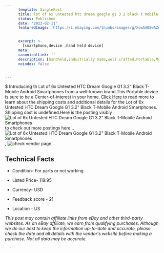 ```yaml
---
      template: SinglePost
      title: lot of 6x untested htc dream google g1 3 2 black t mobile android smartphones
      status: Published
      date: '2023-02-11'
      featuredImage: 'https://i.ebayimg.com/thumbs/images/g/XowAAOSwAZdjgqxt/s-l225.jpg'
       

      excerpt: >-
        [smartphone,device ,hand held device]
      meta:
      canonicalLink: ''
      description: [handheld,industrially made,well crafted,Portable,Mobile,Compact,Convenient,Lightweight,Maneuverable,Man-portable,Miniature,Carriable,Hand-held,Light,Holdable,Transportable,Mobile device,Pocket-sized,On-the-go,Wireless,Cordless,Compact size,Convenient size, smartphone,device ,hand held device]
      noindex: false
      

---
```

$
      Introducing th Lot of 6x Untested HTC Dream Google G1 3.2" Black T-Mobile Android Smartphones from a well-known brand.This Portable device  is sure to be a Center-of-interest in your home. [Click Here](https://www.ebay.com/itm/304717535179?hash=item46f29497cb%3Ag%3AXowAAOSwAZdjgqxt&mkevt=1&mkcid=1&mkrid=711-53200-19255-0&campid=%253CePNCampaignId%253E&customid=%253CreferenceId%253E&toolid=10049) to read more to learn about the shipping costs and additional details for the Lot of 6x Untested HTC Dream Google G1 3.2" Black T-Mobile Android Smartphones. Shipping cost is undefined.Here is the posting visibly ![Lot of 6x Untested HTC Dream Google G1 3.2" Black T-Mobile Android Smartphones](https://i.ebayimg.com/thumbs/images/g/XowAAOSwAZdjgqxt/s-l225.jpg) to check out more postings here... ![Lot of 6x Untested HTC Dream Google G1 3.2" Black T-Mobile Android Smartphones](https://i.ebayimg.com/images/g/XowAAOSwAZdjgqxt/s-l1600.jpg), ![check vendor page](https://origin-galleryplus.ebayimg.com/ws/web/304717535179_2_0_1/225x225.jpg,https://origin-galleryplus.ebayimg.com/ws/web/304717535179_3_0_1/225x225.jpg)'

      

 ## Technical Facts 



     
      

 - Condition- For parts or not working 


      

 - Listed Price- 119.95 


      

 - Currency- USD 


      

 - Feedback score - 21 


      

 - Location - US 


      
      

 *_This post may contain affiliate links from eBay and other third-party websites. As an eBay affiliate, we earn from qualifying purchases. Although we do our best to keep the information up-to-date and accurate, please check the date and all details with the vendor's website before making a purchase. Not all data may be accurate._*




      -
